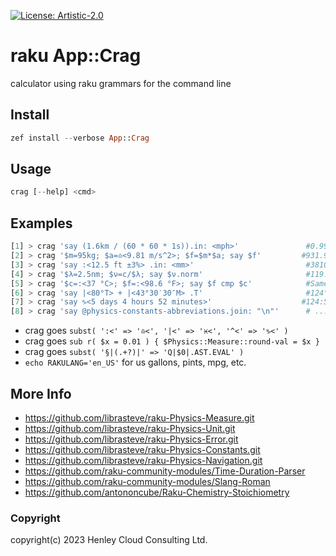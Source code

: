 [![License: Artistic-2.0](https://img.shields.io/badge/License-Artistic%202.0-0298c3.svg)](https://opensource.org/licenses/Artistic-2.0)

# raku App::Crag

calculator using raku grammars for the command line

## Install
```raku
zef install --verbose App::Crag
```

## Usage
```raku
crag [--help] <cmd>
```

## Examples
```raku
[1] > crag 'say (1.6km / (60 * 60 * 1s)).in: <mph>'               #0.99mph
[2] > crag '$m=95kg; $a=♎️<9.81 m/s^2>; $f=$m*$a; say $f'         #931.95N
[3] > crag 'say :<12.5 ft ±3%> .in: <mm>'                         #3810mm ±114.3
[4] > crag '$λ=2.5nm; $ν=c/$λ; say $ν.norm'                       #119.92PHz
[5] > crag '$c=:<37 °C>; $f=:<98.6 °F>; say $f cmp $c'            #Same
[6] > crag 'say |<80°T> + |<43°30′30″M> .T'                       #124°ESE (T)
[7] > crag 'say ♑️<5 days 4 hours 52 minutes>'                    #124:52:00
[8] > crag 'say @physics-constants-abbreviations.join: "\n"'      # ...
```
- crag goes ```subst( ':<' => '♎️<', '|<' => '♓️<', '^<' => '♑️<' )``` 
- crag goes ```sub r( $x = 0.01 ) { $Physics::Measure::round-val = $x }```
- crag goes ```subst( '§|(.+?)|' => 'Q|$0|.AST.EVAL' )```
- ```echo RAKULANG='en_US'``` for us gallons, pints, mpg, etc.

## More Info
- https://github.com/librasteve/raku-Physics-Measure.git
- https://github.com/librasteve/raku-Physics-Unit.git
- https://github.com/librasteve/raku-Physics-Error.git
- https://github.com/librasteve/raku-Physics-Constants.git
- https://github.com/librasteve/raku-Physics-Navigation.git
- https://github.com/raku-community-modules/Time-Duration-Parser
- https://github.com/raku-community-modules/Slang-Roman
- https://github.com/antononcube/Raku-Chemistry-Stoichiometry

### Copyright
copyright(c) 2023 Henley Cloud Consulting Ltd.
